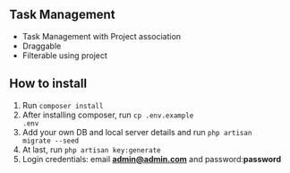 

## Task Management

- Task Management with Project association
- Draggable
- Filterable using project



## How to install

1. Run <code>composer install</code>
2. After installing composer, run <code>cp .env.example .env</code>
3. Add your own DB and local server details and run <code>php artisan migrate --seed</code>
4. At last, run <code>php artisan key:generate</code>
5. Login credentials: email **admin@admin.com** and password:**password**
